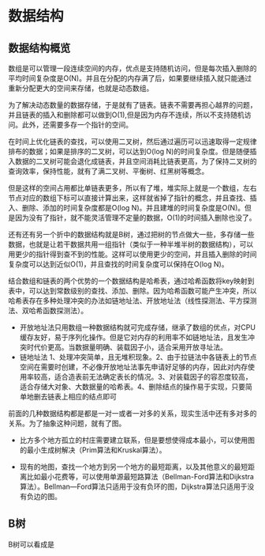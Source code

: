 # 数据结构

## 数据结构概览

数组是可以管理一段连续空间的内存，优点是支持随机访问，但是每次插入删除的平均时间复杂度是O(N)。并且在分配的内存满了后，如果要继续插入就只能通过重新分配更大的空间来存储，也就是动态数组。

为了解决动态数量的数据存储，于是就有了链表。链表不需要再担心越界的问题，并且链表的插入和删除都可以做到O(1),但是因为内存不连续，所以不支持随机访问。此外，还需要多存一个指针的空间。

在时间上优化链表的查找，可以使用二叉树，然后通过遍历可以迅速取得一定规律排布的数据；如果是排序的二叉树，可以达到O(log N)的时间复杂度。但是随便插入数据的二叉树可能会退化成链表，并且空间消耗比链表更高，为了保持二叉树的查询效率，保持性能，就有了满二叉树、平衡树、红黑树等概念。

但是这样的空间占用都比单链表更多，所以有了堆，堆实际上就是一个数组，左右节点对应的数组下标可以直接计算出来，这样就省掉了指针的概念，并且查找、插入、删除、添加的时间复杂度都是O(log N)。并且建堆的时间复杂度是O(N)。但是因为没有了指针，就不能灵活管理不定量的数据，O(1)的时间插入删除也没了。

还有还有另一个折中的数据结构就是B树，通过把树的节点做大一些，多存储一些数据，也就是让若干数据共用一组指针（类似于一种半堆半树的数据结构），可以用更少的指针得到查不到的性能。这样可以使用更少的空间，并且插入删除的时间复杂度可以达到近似O(1)，并且查找的时间复杂度可以保持在O(log N)。

结合数组和链表的两个优势的一个数据结构是哈希表，通过哈希函数将key映射到表中，可以达到常数级别的查找、添加、删除。因为哈希函数可能产生冲突，所以哈希表存在多种处理冲突的办法如链地址法、开放地址法（线性探测法、平方探测法、双哈希函数探测法）。

- 开放地址法只用数组一种数据结构就可完成存储，继承了数组的优点，对CPU缓存友好，易于序列化操作。但是它对内存的利用率不如链地址法，且发生冲突时代价更高。当数据量明确、装载因子小，适合采用开放寻址法。
- 链地址法 1、处理冲突简单，且无堆积现象。2、由于拉链法中各链表上的节点空间在需要时创建，不必像开放地址法事先申请好足够的内存，因此对内存使用率较高，适合造表前无法确定表长的情况。3、对装载因子的容忍度较高，适合存储大对象、大数据量的哈希表。4、删除结点的操作易于实现，只要简单地删去链表上相应的结点即可

前面的几种数据结构都是都是一对一或者一对多的关系，现实生活中还有多对多的关系。为了抽象这种问题，就有了图。

- 比方多个地方孤立的村庄需要建立联系，但是要想使得成本最小，可以使用图的最小生成树解决（Prim算法和Kruskal算法）。

- 现有的地图，查找一个地方到另一个地方的最短距离，以及其他意义的最短距离比如最小花费等，可以使用单源最短路算法（Bellman-Ford算法和Dijkstra算法）。Bellman—Ford算法只适用于没有负环的图，Dijkstra算法只适用于没有负边的图。

## B树

B树可以看成是